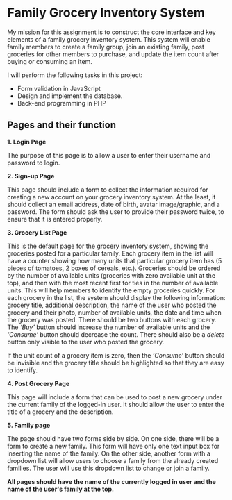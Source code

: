 #  Family Grocery Inventory System

My mission for this assignment is to construct the core interface and key elements of a family grocery inventory system. This system will enable family members to create a family group, join an existing family, post groceries for other members to purchase, and update the item count after buying or consuming an item.

I will perform the following tasks in this project:
* Form validation in JavaScript
* Design and implement the database.
* Back-end programming in PHP

## Pages and their function

**1. Login Page**

The purpose of this page is to allow a user to enter their username and password to login.

**2. Sign-up Page**

This page should include a form to collect the information required for creating a new account on your grocery inventory system. At the least, it should collect an email address, date of birth, avatar image/graphic, and a password. The form should ask the user to provide their password twice, to ensure that it is entered properly.

**3. Grocery List Page**

This is the default page for the grocery inventory system, showing the groceries posted for a particular family. Each grocery item in the list will have a counter showing how many units that particular grocery item has (5 pieces of tomatoes, 2 boxes of cereals, etc.). Groceries should be ordered by the number of available units (groceries with zero available unit at the top), and then with the most recent first for ties in the number of available units. This will help members to identify the empty groceries quickly. For each grocery in the list, the system should display the following information: grocery title, additional description, the name of the user who posted the grocery and their photo, number of available units, the date and time when the grocery was posted. There should be two buttons with each grocery. The *‘Buy’* button should increase the number of available units and the *‘Consume’* button should decrease the count. There should also be a *delete* button only visible to the user who posted the grocery.

If the unit count of a grocery item is zero, then the *‘Consume’* button should be invisible and the grocery title should be highlighted so that they are easy to identify.

**4. Post Grocery Page**

This page will include a form that can be used to post a new grocery under the current family of the logged-in user. It should allow the user to enter the title of a grocery and the description.

**5. Family page**

The page should have two forms side by side. On one side, there will be a form to create a new family. This form will have only one text input box for inserting the name of the family. On the other side, another form with a dropdown list will allow users to choose a family from the already created families. The user will use this dropdown list to change or join a family.

**All pages should have the name of the currently logged in user and the name of the user's family at the top.**
